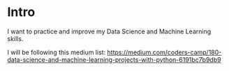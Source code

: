 # Intro

I want to practice and improve my Data Science and Machine Learning skills. 

I will be following this medium list: https://medium.com/coders-camp/180-data-science-and-machine-learning-projects-with-python-6191bc7b9db9
